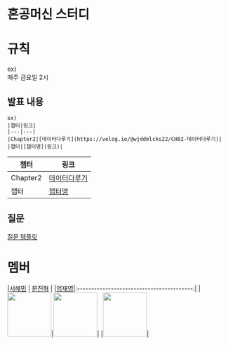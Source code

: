 # 혼공머신 스터디

# 규칙
ex) <br>
매주 금요일 2시


## 발표 내용
```
ex)
|챕터|링크|
|---|---|
|Chapter2|[데이터다루기](https://velog.io/@wjddmlcks22/CH02-데이터다루기)|
|챕터|[챕터명](링크)|
```
|챕터|링크|
|---|---|
|Chapter2|[데이터다루기](https://velog.io/@wjddmlcks22/CH02-데이터다루기)|
|챕터|[챕터명](링크)|


## 질문
[질문 템플릿](./question/README.md)


# 멤버
|[서혜민](https://github.com/Parkhaeil) | [문진혁](https://github.com/wlsgur11) |
|[엄재영](https://github.com/JaeyoungEom)|:-----------------------------------------:|
|<img src="https://github.com/Parkhaeil.png" width="100">|<img src="https://github.com/wlsgur11.png" width="100">|
|<img src="https://github.com/JaeyoungEom.png" width="100">|
